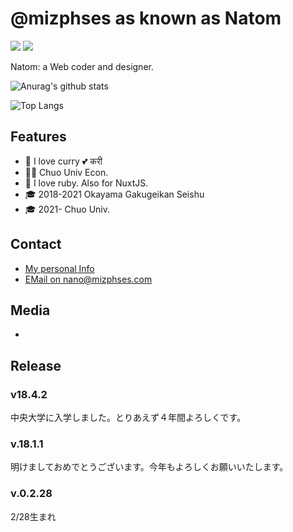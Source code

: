 # @mizphses as known as Natom
![](https://img.shields.io/badge/height-179.7-000000.svg?style=for-the-badge)
![](https://img.shields.io/badge/age-18-ff7964.svg?style=for-the-badge)

Natom: a Web coder and designer.

![Anurag's github stats](https://github-readme-stats.vercel.app/api?username=mizphses)

![Top Langs](https://github-readme-stats.vercel.app/api/top-langs/?username=anuraghazra)

## Features
- 🍛 I love curry 💕 करी
- 👩‍🎓 Chuo Univ Econ.
- 💎 I love ruby. Also for NuxtJS.
- 🎓 2018-2021 Okayama Gakugeikan Seishu
- 🎓 2021- Chuo Univ.

## Contact
- [My personal Info](https://www.natom.work)
- [EMail on nano@mizphses.com](mailto:nano@mizphses.com)

## Media
- [](https://www.itmedia.co.jp/news/articles/2109/03/news146.html)

## Release

### v18.4.2
中央大学に入学しました。とりあえず４年間よろしくです。

### v.18.1.1
明けましておめでとうございます。今年もよろしくお願いいたします。

### v.0.2.28
2/28生まれ
